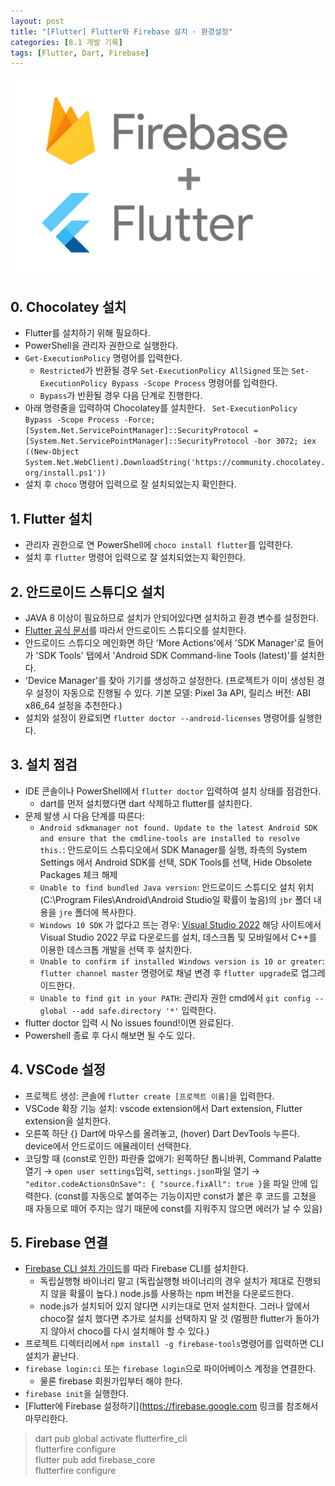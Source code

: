 ```yaml
---
layout: post
title: "[Flutter] Flutter와 Firebase 설치 · 환경설정"
categories: [8.1 개발 기록]
tags: [Flutter, Dart, Firebase]
---
```


<img src="/assets/img/flutterfirebase.png" alt="dart" width="500"/>

## 0. Chocolatey 설치

- Flutter를 설치하기 위해 필요하다.
- PowerShell을 관리자 권한으로 실행한다.
- `Get-ExecutionPolicy` 명령어를 입력한다.
  - `Restricted`가 반환될 경우 `Set-ExecutionPolicy AllSigned` 또는 `Set-ExecutionPolicy Bypass -Scope Process` 명령어를 입력한다.
  - `Bypass`가 반환될 경우 다음 단계로 진행한다.
- 아래 명령줄을 입력하여 Chocolatey를 설치한다.
  ` Set-ExecutionPolicy Bypass -Scope Process -Force; [System.Net.ServicePointManager]::SecurityProtocol = [System.Net.ServicePointManager]::SecurityProtocol -bor 3072; iex ((New-Object System.Net.WebClient).DownloadString('https://community.chocolatey.org/install.ps1'))`
- 설치 후 `choco` 명령어 입력으로 잘 설치되었는지 확인한다.

## 1. Flutter 설치

- 관리자 권한으로 연 PowerShell에 `choco install flutter`를 입력한다.
- 설치 후 `flutter` 명령어 입력으로 잘 설치되었는지 확인한다.

## 2. 안드로이드 스튜디오 설치

- JAVA 8 이상이 필요하므로 설치가 안되어있다면 설치하고 환경 변수를 설정한다.
- [Flutter 공식 문서](https://docs.flutter.dev/get-started/install/windows#android-setup)를 따라서 안드로이드 스튜디오를 설치한다.
- 안드로이드 스튜디오 메인화면 하단 'More Actions'에서 'SDK Manager'로 들어가 'SDK Tools' 탭에서 'Android SDK Command-line Tools (latest)'를 설치한다.
- 'Device Manager'를 찾아 기기를 생성하고 설정한다. (프로젝트가 이미 생성된 경우 설정이 자동으로 진행될 수 있다. 기본 모델: Pixel 3a API, 릴리스 버전: ABI x86_64 설정을 추천한다.)
- 설치와 설정이 완료되면 `flutter doctor --android-licenses` 명령어를 실행한다.

## 3. 설치 점검

- IDE 콘솔이나 PowerShell에서 `flutter doctor` 입력하여 설치 상태를 점검한다.
  - dart를 먼저 설치했다면 dart 삭제하고 flutter를 설치한다.
- 문제 발생 시 다음 단계를 따른다:
  - `Android sdkmanager not found. Update to the latest Android SDK and ensure that the cmdline-tools are installed to resolve this.`: 안드로이드 스튜디오에서 SDK Manager를 실행,
    좌측의 System Settings 에서 Android SDK를 선택, SDK Tools를 선택, Hide Obsolete Packages 체크 해제
  - `Unable to find bundled Java version`: 안드로이드 스튜디오 설치 위치(C:\Program Files\Android\Android Studio일 확률이 높음)의 `jbr` 폴더 내용을 `jre` 폴더에 복사한다.
  - `Windows 10 SDK` 가 없다고 뜨는 경우: [Visual Studio 2022](https://visualstudio.microsoft.com/ko/downloads/) 해당 사이트에서 Visual Studio 2022 무료 다운로드를 설치, 데스크톱 및 모바일에서 C++를 이용한 데스크톱 개발을 선택 후 설치한다.
  - `Unable to confirm if installed Windows version is 10 or greater`: `flutter channel master` 명령어로 채널 변경 후 `flutter upgrade`로 업그레이드한다.
  - `Unable to find git in your PATH`: 관리자 권한 cmd에서 `git config --global --add safe.directory '*'` 입력한다.
- flutter doctor 입력 시 No issues found!이면 완료된다.
- Powershell 종료 후 다시 해보면 될 수도 있다.

## 4. VSCode 설정

- 프로젝트 생성: 콘솔에 `flutter create [프로젝트 이름]`을 입력한다.
- VSCode 확장 기능 설치: vscode extension에서 Dart extension, Flutter extension을 설치한다.
- 오른쪽 하단 {} Dart에 마우스를 올려놓고, (hover) Dart DevTools 누른다. device에서 안드로이드 에뮬레이터 선택한다.
- 코딩할 때 (const로 인한) 파란줄 없애기: 왼쪽하단 톱니바퀴, Command Palatte 열기 → `open user settings`입력, `settings.json`파일 열기 → `"editor.codeActionsOnSave": { "source.fixAll": true }`을 파일 안에 입력한다. (const를 자동으로 붙여주는 기능이지만 const가 붙은 후 코드를 고쳤을 때 자동으로 떼어 주지는 않기 때문에 const를 지워주지 않으면 에러가 날 수 있음)

## 5. Firebase 연결

- [Firebase CLI 설치 가이드](https://firebase.google.com/docs/cli?hl=ko#install-cli-windows)를 따라 Firebase CLI를 설치한다.
  - 독립실행형 바이너리 말고 (독립실행형 바이너리의 경우 설치가 제대로 진행되지 않을 확률이 높다.) node.js를 사용하는 npm 버전을 다운로드한다.
  - node.js가 설치되어 있지 않다면 시키는대로 먼저 설치한다. 그러나 앞에서 choco잘 설치 했다면 추가로 설치를 선택하지 말 것 (멀쩡한 flutter가 돌아가지 않아서 choco를 다시 설치해야 할 수 있다.)
- 프로젝트 디렉터리에서 `npm install -g firebase-tools`명령어를 입력하면 CLI 설치가 끝난다.
- `firebase login:ci` 또는 `firebase login`으로 파이어베이스 계정을 연결한다.
  - 물론 firebase 회원가입부터 해야 한다.
- `firebase init`을 실행한다.
- [Flutter에 Firebase 설정하기](https://firebase.google.com 링크를 참조해서 마무리한다.

> dart pub global activate flutterfire_cli<br>
> flutterfire configure<br>
> flutter pub add firebase_core<br>
> flutterfire configure<br>
